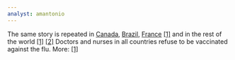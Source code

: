 ```yaml
---
analyst: amantonio
---
```


The same story is repeated in [Canada](https://www.ncbi.nlm.nih.gov/pubmed/18448210), [Brazil](https://www.ncbi.nlm.nih.gov/pubmed/17276792), [France](https://www.ncbi.nlm.nih.gov/pubmed/23116695) [[1]](https://www.ncbi.nlm.nih.gov/pubmed/27919630) and in the rest of the world [[1]](https://www.ncbi.nlm.nih.gov/pubmed/19467744) [[2]](https://www.ncbi.nlm.nih.gov/pubmed/16804657) Doctors and nurses in all countries refuse to be vaccinated against the flu. More: [[1]](https://www.ncbi.nlm.nih.gov/pubmed/21956456) 
